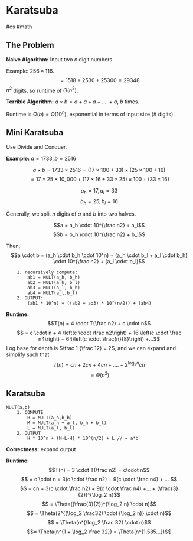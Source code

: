 # Karatsuba
#cs #math 

## The Problem

**Naive Algorithm:** Input two $n$ digit numbers.

Example: $256 \times 116$. 
$$ = 1518+ 2530 + 25300 = 29348$$
$n^2$ digits, so runtime of $\Theta(n^2)$. 


**Terrible Algorithm:** $a \times b = a + a + a + .... + a$,  $b$ times. 

Runtime is $O(b) = O(10^n)$, exponential in terms of input size (# digits). 


## Mini Karatsuba

Use Divide and Conquer. 

**Example:** $a = 1733, b = 2516$

$$a \times b = 1733 \times 2516 = (17 \times 100 + 33) \times (25 \times 100 + 16)$$
$$ = 17 \times 25 \times 10,000 + (17 \times 16 + 33 \times 25) \times 100 + (33 \times 16)$$

$$a_h = 17, a_l = 33$$
$$b_h = 25, b_l = 16$$

Generally, we split $n$ digits of $a$ and $b$ into two halves.

$$a = a_h \cdot 10^{\frac n2} + a_l$$
$$b = b_h \cdot 10^{\frac n2} + b_l$$

Then, $$a \cdot b = (a_h \cdot b_h \cdot 10^n) + (a_h \cdot b_l + a_l \cdot b_h) \cdot 10^{\frac n2} + (a_l \cdot b_l)$$

```MULT(a,b)
	1. recursively compute:
		ab1 = MULT(a_h, b_h)
		ab2 = MULT(a_h, b_l)
		ab3 = MULT(a_l, b_h)
		ab4 = MULT(a_l,b_l)
	2. OUTPUT:
		(ab1 * 10^n) + ((ab2 + ab3) * 10^(n/2)) + (ab4)
```

**Runtime:** 
$$T(n) =  4 \cdot T(\frac n2) + c \cdot n$$
$$ = c \cdot n + 4 \left(c \cdot \frac n2\right) + 16 \left(c \cdot \frac n4\right) + 64\left(c \cdot \frac{n}{8}\right) +...$$
Log base for depth is $\frac 1 {\frac 12} = 2$, and we can expand and simplify such that $$T(n) = cn + 2cn + 4cn + .... + 2^{\log_2 n}cn$$
$$ = \Theta(n^2)$$

## Karatsuba

```
MULT(a,b)
	1. COMPUTE
		H = MULT(a_h,b_h)
		M = MULT(a_h + a_l, b_h + b_l) 
		L = MULT(a_l, b_l)
	2. OUTPUT
		H * 10^n + (M-L-H) * 10^(n/2) + L // = a*b
```

**Correctness:** expand output


**Runtime:**
$$T(n) = 3 \cdot T(\frac n2) = c\cdot n$$
$$ = c \cdot n + 3(c \cdot \frac n2) + 9(c \cdot \frac n4) + ... $$
$$ = cn + 3(c \cdot \frac n2) + 9(c \cdot \frac n4) +... + (\frac{3}{2})^{\log_2 n}$$
$$ = \Theta((\frac{3}{2})^{\log_2 n} \cdot n)$$
$$ = \Theta(2^{(\log_2 \frac32) \cdot (\log_2 n)} \cdot n)$$
$$ = \Theta(n^{\log_2 \frac 32} \cdot n)$$
$$= \Theta(n^{1 + \log_2 \frac 32}) = \Theta(n^{1.585...})$$

